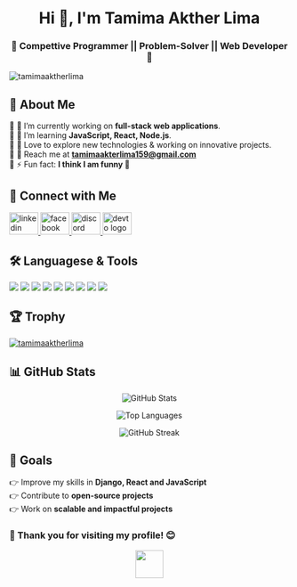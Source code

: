 
<h1 align="center">Hi 👋, I'm Tamima Akther Lima</h1>
<h3 align="center">🚀 Compettive Programmer || Problem-Solver || Web Developer 🚀</h3>

<p align="left"> <img src="https://komarev.com/ghpvc/?username=tamimaaktherlima&label=Profile%20views&color=0e75b6&style=flat" alt="tamimaaktherlima" /> </p>

## 🚀 About Me  
🔹 🌟 I’m currently working on **full-stack web applications**.  
🔹 🌱 I’m learning **JavaScript, React, Node.js**.  
🔹 🌟 Love to explore new technologies & working on innovative projects.   
🔹 📧 Reach me at **tamimaakterlima159@gmail.com**  
🔹 ⚡ Fun fact: **I think I am funny 🥴**  

## 📧 Connect with Me  
<p align="start">
  <a href="https://www.linkedin.com/in/tamima-akther-l-56ba1a278/" target="_blank">
    <img src="https://raw.githubusercontent.com/maurodesouza/profile-readme-generator/master/src/assets/icons/social/linkedin/default.svg" width="52" height="40" alt="linkedin logo"  />
  </a>
  <a href="https://www.facebook.com/tamimaakther.lima" target="_blank">
    <img src="https://raw.githubusercontent.com/maurodesouza/profile-readme-generator/master/src/assets/icons/social/facebook/default.svg" width="52" height="40" alt="facebook logo"  />
  </a>
  <a href="https://discord.com/channels/@me" target="_blank">
    <img src="https://raw.githubusercontent.com/maurodesouza/profile-readme-generator/master/src/assets/icons/social/discord/default.svg" width="52" height="40" alt="discord logo"/>
  </a>
  <a href="https://dev.to/tamima_akterlima_06" target="_blank">
    <img src="https://raw.githubusercontent.com/maurodesouza/profile-readme-generator/master/src/assets/icons/social/devto/default.svg" width="52" height="40" alt="devto logo"  />
  </a>
</p>

## 🛠️ Languagese & Tools  

<p align="start">
  <img src="https://img.shields.io/badge/HTML5-%23E34F26.svg?style=for-the-badge&logo=html5&logoColor=white"/>
  <img src="https://img.shields.io/badge/CSS3-%231572B6.svg?style=for-the-badge&logo=css3&logoColor=white"/>
  <img src="https://img.shields.io/badge/JavaScript-%23F7DF1E.svg?style=for-the-badge&logo=javascript&logoColor=black"/>
  <img src="https://img.shields.io/badge/Bootstrap-%237952B3.svg?style=for-the-badge&logo=bootstrap&logoColor=white"/>
  <img src="https://img.shields.io/badge/Python-%233776AB.svg?style=for-the-badge&logo=python&logoColor=white"/>
  <img src="https://img.shields.io/badge/Django-%23092E20.svg?style=for-the-badge&logo=django&logoColor=white"/>
  <img src="https://img.shields.io/badge/DRF-REST%20Framework-red?style=for-the-badge&logo=django"/>
  <img src="https://img.shields.io/badge/MySQL-%234479A1.svg?style=for-the-badge&logo=mysql&logoColor=white"/>
  <img src="https://img.shields.io/badge/GitHub-%23181717.svg?style=for-the-badge&logo=github&logoColor=white"/>
</p>


## 🏆 Trophy 
<p align="start"> 
  <a href="https://github.com/ryo-ma/github-profile-trophy"><img src="https://github-profile-trophy.vercel.app/?username=tamimaaktherlima" alt="tamimaaktherlima" /></a> </p>


## 📊 GitHub Stats  
<p align="center">
  <img src="https://github-readme-stats.vercel.app/api?username=tamimaaktherlima&show_icons=true&theme=radical" alt="GitHub Stats" />
</p>

<p align="center">
  <img src="https://github-readme-stats.vercel.app/api/top-langs/?username=tamimaaktherlima&layout=compact&theme=radical" alt="Top Languages" />
</p>

<p align="center">
  <img src="https://github-readme-streak-stats.herokuapp.com/?user=tamimaaktherlima&theme=radical" alt="GitHub Streak" />
</p>

## 🎯 Goals  
👉 Improve my skills in **Django, React and JavaScript**  
👉 Contribute to **open-source projects**  
👉 Work on **scalable and impactful projects**  

### 🚀 Thank you for visiting my profile! 😊  
<p align="center">
  <img src="https://media.giphy.com/media/hvRJCLFzcasrR4ia7z/giphy.gif" width="50">
</p>


